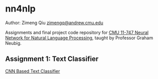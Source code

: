 # nn4nlp

Author: Zimeng Qiu <zimengq@andrew.cmu.edu>

Assignments and final project code repository for [CMU 11-747 Neural Network for Natural Language Processing](http://phontron.com/class/nn4nlp2019/index.html), taught by Professor Graham Neubig.

## Assignment 1: Text Classifier
[CNN Based Text Classifier](https://github.com/zimengq/nn4nlp/tree/master/01-text-classifier)
